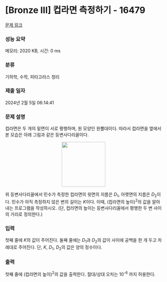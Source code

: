 # [Bronze III] 컵라면 측정하기 - 16479 

[문제 링크](https://www.acmicpc.net/problem/16479) 

### 성능 요약

메모리: 2020 KB, 시간: 0 ms

### 분류

기하학, 수학, 피타고라스 정리

### 제출 일자

2024년 2월 5일 06:14:41

### 문제 설명

<p>컵라면은 두 개의 밑면이 서로 평행하며, 원 모양인 원뿔대이다. 따라서 컵라면을 옆에서 본 모습은 아래 그림과 같은 등변사다리꼴이다.</p>

<p style="text-align: center;"><img alt="" src="https://upload.acmicpc.net/d64aada2-3953-4dd1-90aa-27eca6cfbb35/" style="width: 140px; height: 144px;"></p>

<p>위 등변사다리꼴에서 민수가 측정한 컵라면의 윗면의 지름은 <i>D</i><sub>1</sub>, 아랫면의 지름은 <i>D</i><sub>2</sub>이다. 민수가 아직 측정하지 않은 변의 길이는 <em>K</em>이다. 이때, (컵라면의 높이)<sup>2</sup>의 값을 알아내는 프로그램을 작성하시오. (단, 컵라면의 높이는 등변사다리꼴에서 평행한 두 변 사이의 거리로 정의한다.)</p>

### 입력 

 <p>첫째 줄에 <em>K</em>의 값이 주어진다. 둘째 줄에는 <em>D</em><sub>1</sub>과 <em>D</em><sub>2</sub>의 값이 사이에 공백을 한 개 두고 차례대로 주어진다. 단, <em>K</em>, <em>D</em><sub>1</sub>, <em>D</em><sub>2</sub>의 값은 양의 정수이다.</p>

### 출력 

 <p>첫째 줄에 (컵라면의 높이)<sup>2</sup>의 값을 출력한다. 절대/상대 오차는 10<sup>-6</sup> 까지 허용한다.</p>

